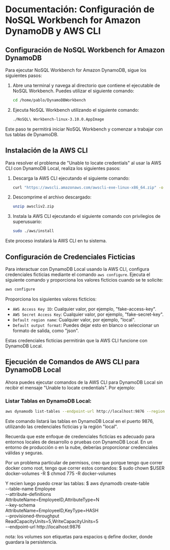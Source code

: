 # Documentación: Configuración de NoSQL Workbench for Amazon DynamoDB y AWS CLI

## Configuración de NoSQL Workbench for Amazon DynamoDB

Para ejecutar NoSQL Workbench for Amazon DynamoDB, sigue los siguientes pasos:

1. Abre una terminal y navega al directorio que contiene el ejecutable de NoSQL Workbench. Puedes utilizar el siguiente comando:

    ```bash
    cd /home/pablo/DynamoDBWorkbench
    ```

2. Ejecuta NoSQL Workbench utilizando el siguiente comando:

    ```bash
    ./NoSQL\ Workbench-linux-3.10.0.AppImage
    ```

Este paso te permitirá iniciar NoSQL Workbench y comenzar a trabajar con tus tablas de DynamoDB.

## Instalación de la AWS CLI

Para resolver el problema de "Unable to locate credentials" al usar la AWS CLI con DynamoDB Local, realiza los siguientes pasos:

1. Descarga la AWS CLI ejecutando el siguiente comando:

    ```bash
    curl "https://awscli.amazonaws.com/awscli-exe-linux-x86_64.zip" -o "awscliv2.zip"
    ```

2. Descomprime el archivo descargado:

    ```bash
    unzip awscliv2.zip
    ```

3. Instala la AWS CLI ejecutando el siguiente comando con privilegios de superusuario:

    ```bash
    sudo ./aws/install
    ```

Este proceso instalará la AWS CLI en tu sistema.

## Configuración de Credenciales Ficticias

Para interactuar con DynamoDB Local usando la AWS CLI, configura credenciales ficticias mediante el comando `aws configure`. Ejecuta el siguiente comando y proporciona los valores ficticios cuando se te solicite:

```bash
aws configure
```

Proporciona los siguientes valores ficticios:

- `AWS Access Key ID`: Cualquier valor, por ejemplo, "fake-access-key".
- `AWS Secret Access Key`: Cualquier valor, por ejemplo, "fake-secret-key".
- `Default region name`: Cualquier valor, por ejemplo, "local".
- `Default output format`: Puedes dejar esto en blanco o seleccionar un formato de salida, como "json".

Estas credenciales ficticias permitirán que la AWS CLI funcione con DynamoDB Local.

## Ejecución de Comandos de AWS CLI para DynamoDB Local

Ahora puedes ejecutar comandos de la AWS CLI para DynamoDB Local sin recibir el mensaje "Unable to locate credentials". Por ejemplo:

### Listar Tablas en DynamoDB Local:

```bash
aws dynamodb list-tables --endpoint-url http://localhost:9876 --region local
```

Este comando listará las tablas en DynamoDB Local en el puerto 9876, utilizando las credenciales ficticias y la región "local".

Recuerda que este enfoque de credenciales ficticias es adecuado para entornos locales de desarrollo o pruebas con DynamoDB Local. En un entorno de producción o en la nube, deberías proporcionar credenciales válidas y seguras.



Por un problema particular de permisos, creo que porque tengo que correr docker como root, tengo que correr estos comandos:
$ sudo chown $USER docker-volumes -R
$ chmod 775 -R docker-volumes

Y recien luego puedo crear las tablas:
$ aws dynamodb create-table \
--table-name Employee \
--attribute-definitions \
    AttributeName=EmployeeID,AttributeType=N \
--key-schema \
    AttributeName=EmployeeID,KeyType=HASH \
--provisioned-throughput \
    ReadCapacityUnits=5,WriteCapacityUnits=5 \
--endpoint-url http://localhost:9876

    
nota: los volumes son etiquetas para espacios q define docker, donde guardara la persistencia.